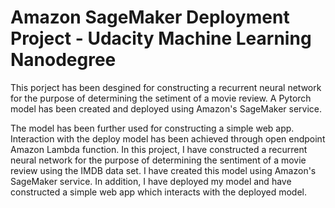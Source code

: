 # Amazon SageMaker Deployment Project - Udacity Machine Learning Nanodegree

This porject has been desgined for constructing a recurrent neural network for the purpose of determining the setiment of a movie review. A Pytorch model has been created and deployed using Amazon's SageMaker service.

The model has been further used for constructing a simple web app. Interaction with the deploy model has been achieved through open endpoint Amazon Lambda function. 
In this project, I have constructed a recurrent neural network for the purpose of determining the sentiment of a movie review using the IMDB data set. I have created this model using Amazon's SageMaker service. In addition, I have deployed my model and have constructed a simple web app which interacts with the deployed model.


